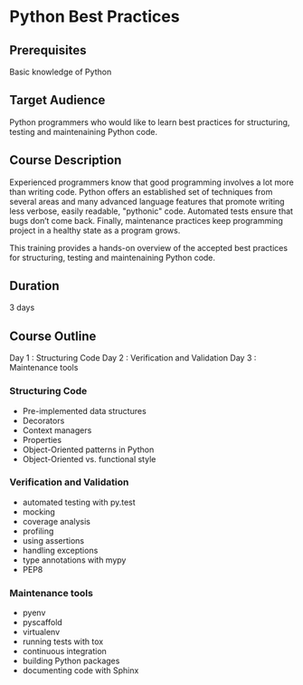 
# Python Best Practices

## Prerequisites

Basic knowledge of Python

## Target Audience

Python programmers who would like to learn best practices for structuring, testing and maintenaining Python code.

## Course Description

Experienced programmers know that good programming involves a lot more than writing code. Python offers an established set of techniques from several areas and many advanced language features that promote writing less verbose, easily readable, "pythonic" code. Automated tests ensure that bugs don’t come back. Finally, maintenance practices keep programming project in a healthy state as a program grows.

This training provides a hands-on overview of the accepted best practices for structuring, testing and maintenaining Python code.

## Duration

3 days

## Course Outline

Day 1 : Structuring Code
Day 2 : Verification and Validation
Day 3 : Maintenance tools

### Structuring Code

* Pre-implemented data structures
* Decorators
* Context managers
* Properties
* Object-Oriented patterns in Python
* Object-Oriented vs. functional style

### Verification and Validation

* automated testing with py.test
* mocking
* coverage analysis
* profiling
* using assertions
* handling exceptions 
* type annotations with mypy
* PEP8

### Maintenance tools 

* pyenv
* pyscaffold
* virtualenv
* running tests with tox
* continuous integration
* building Python packages
* documenting code with Sphinx
